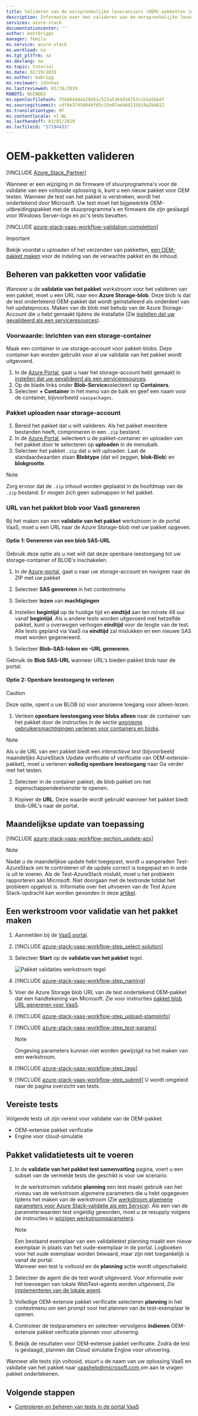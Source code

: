 ```yaml
---
title: Valideren van de oorspronkelijke leveranciers (OEM)-pakketten in de Azure Stack-validatie als een Service | Microsoft Docs
description: Informatie over het valideren van de oorspronkelijke leveranciers (OEM)-pakketten met validatie uit als een Service.
services: azure-stack
documentationcenter: ''
author: mattbriggs
manager: femila
ms.service: azure-stack
ms.workload: na
ms.tgt_pltfrm: na
ms.devlang: na
ms.topic: tutorial
ms.date: 02/19/2019
ms.author: mabrigg
ms.reviewer: johnhas
ms.lastreviewed: 02/19/2019
ROBOTS: NOINDEX
ms.openlocfilehash: f5b884ddda292b1c523a5364d34753ccb3a5bbdf
ms.sourcegitcommit: cdf0e37450044f65c33e07aeb6d115819a2bb822
ms.translationtype: MT
ms.contentlocale: nl-NL
ms.lasthandoff: 03/01/2019
ms.locfileid: "57194433"
---
```

# <a name="validate-oem-packages"></a>OEM-pakketten valideren

[!INCLUDE [Azure_Stack_Partner](./includes/azure-stack-partner-appliesto.md)]

Wanneer er een wijziging in de firmware of stuurprogramma's voor de validatie van een voltooide oplossing is, kunt u een nieuw pakket voor OEM testen. Wanneer de test van het pakket is verstreken, wordt het ondertekend door Microsoft. Uw test moet het bijgewerkte OEM-uitbreidingspakket met de stuurprogramma's en firmware die zijn geslaagd voor Windows Server-logo en pc's tests bevatten.

[!INCLUDE [azure-stack-vaas-workflow-validation-completion](includes/azure-stack-vaas-workflow-validation-completion.md)]

> [!IMPORTANT]
> Bekijk voordat u uploaden of het verzenden van pakketten, [een OEM-pakket maken](azure-stack-vaas-create-oem-package.md) voor de indeling van de verwachte pakket en de inhoud.

## <a name="managing-packages-for-validation"></a>Beheren van pakketten voor validatie

Wanneer u de **validatie van het pakket** werkstroom voor het valideren van een pakket, moet u een URL naar een **Azure Storage-blob**. Deze blob is dat de test ondertekend OEM-pakket dat wordt geïnstalleerd als onderdeel van het updateproces. Maken van de blob met behulp van de Azure Storage-Account die u hebt gemaakt tijdens de installatie (Zie [instellen dat uw gevalideerd als een serviceresources](azure-stack-vaas-set-up-resources.md)).

### <a name="prerequisite-provision-a-storage-container"></a>Voorwaarde: Inrichten van een storage-container

Maak een container in uw storage-account voor pakket-blobs. Deze container kan worden gebruikt voor al uw validatie van het pakket wordt uitgevoerd.

1. In de [Azure Portal](https://portal.azure.com), gaat u naar het storage-account hebt gemaakt in [instellen dat uw gevalideerd als een serviceresources](azure-stack-vaas-set-up-resources.md).
2. Op de blade links onder **Blob-Service**selecteert op **Containers**.
3. Selecteer **+ Container** in het menu van de balk en geef een naam voor de container, bijvoorbeeld `vaaspackages`.

### <a name="upload-package-to-storage-account"></a>Pakket uploaden naar storage-account

1. Bereid het pakket dat u wilt valideren. Als het pakket meerdere bestanden heeft, comprimeren in een `.zip` bestand.
2. In de [Azure Portal](https://portal.azure.com), selecteert u de pakket-container en uploaden van het pakket door te selecteren op **uploaden** in de menubalk.
3. Selecteer het pakket `.zip` dat u wilt uploaden. Laat de standaardwaarden staan **Blobtype** (dat wil zeggen, **blok-Blob**) en **blokgrootte**.

> [!NOTE]
> Zorg ervoor dat de `.zip` inhoud worden geplaatst in de hoofdmap van de `.zip` bestand. Er mogen zich geen submappen in het pakket.

### <a name="generate-package-blob-url-for-vaas"></a>URL van het pakket blob voor VaaS genereren

Bij het maken van een **validatie van het pakket** werkstroom in de portal VaaS, moet u een URL naar de Azure Storage-blob met uw pakket opgeven.

#### <a name="option-1-generating-a-blob-sas-url"></a>Optie 1: Genereren van een blob SAS-URL

Gebruik deze optie als u niet wilt dat deze openbare leestoegang tot uw storage-container of BLOB's inschakelen.

1. In de [Azure-portal](https://portal.azure.com/), gaat u naar uw storage-account en navigeer naar de ZIP met uw pakket

2. Selecteer **SAS genereren** in het contextmenu

3. Selecteer **lezen** van **machtigingen**

4. Instellen **begintijd** op de huidige tijd en **eindtijd** aan ten minste 48 uur vanaf **begintijd**. Als u andere tests worden uitgevoerd met hetzelfde pakket, kunt u overwegen verhogen **eindtijd** voor de lengte van de test. Alle tests gepland via VaaS na **eindtijd** zal mislukken en een nieuwe SAS moet worden gegenereerd.

5. Selecteer **Blob-SAS-token en -URL genereren**.

Gebruik de **Blob SAS-URL** wanneer URL's bieden pakket blob naar de portal.

#### <a name="option-2-grant-public-read-access"></a>Optie 2: Openbare leestoegang te verlenen

> [!CAUTION]
> Deze optie, opent u uw BLOB (s) voor anonieme toegang voor alleen-lezen.

1. Verleen **openbare leestoegang voor blobs alleen** naar de container van het pakket door de instructies in de sectie [anonieme gebruikersmachtigingen verlenen voor containers en blobs](https://docs.microsoft.com/azure/storage/storage-manage-access-to-resources#grant-anonymous-users-permissions-to-containers-and-blobs).

> [!NOTE]
> Als u de URL van een pakket biedt een *interactieve test* (bijvoorbeeld maandelijks AzureStack Update verificatie of verificatie van OEM-extensie-pakket), moet u verlenen **volledig openbare leestoegang** naar Ga verder met het testen.

2. Selecteer in de container pakket, de blob pakket om het eigenschappendeelvenster te openen.

3. Kopieer de **URL**. Deze waarde wordt gebruikt wanneer het pakket biedt blob-URL's naar de portal.

## <a name="apply-monthly-update"></a>Maandelijkse update van toepassing

[!INCLUDE [azure-stack-vaas-workflow-section_update-azs](includes/azure-stack-vaas-workflow-section_update-azs.md)]

> [!NOTE]
> Nadat u de maandelijkse update hebt toegepast, wordt u aangeraden Test-AzureStack om te controleren of de update correct is toegepast en in orde is uit te voeren. Als de Test-AzureStack mislukt, moet u het probleem rapporteren aan Microsoft. Niet doorgaan met de testronde totdat het probleem opgelost is. Informatie over het uitvoeren van de Test Azure Stack-opdracht kan worden gevonden in deze [artikel](https://docs.microsoft.com/azure/azure-stack/azure-stack-diagnostic-test).

## <a name="create-a-package-validation-workflow"></a>Een werkstroom voor validatie van het pakket maken

1. Aanmelden bij de [VaaS portal](https://azurestackvalidation.com).

2. [!INCLUDE [azure-stack-vaas-workflow-step_select-solution](includes/azure-stack-vaas-workflow-step_select-solution.md)]

3. Selecteer **Start** op de **validatie van het pakket** tegel.

    ![Pakket validaties werkstroom tegel](media/tile_validation-package.png)

4. [!INCLUDE [azure-stack-vaas-workflow-step_naming](includes/azure-stack-vaas-workflow-step_naming.md)]

5. Voer de Azure Storage blob URL van de test ondertekend OEM-pakket dat een handtekening van Microsoft. Zie voor instructies [pakket blob URL genereren voor VaaS](#generate-package-blob-url-for-vaas).

6. [!INCLUDE [azure-stack-vaas-workflow-step_upload-stampinfo](includes/azure-stack-vaas-workflow-step_upload-stampinfo.md)]

7. [!INCLUDE [azure-stack-vaas-workflow-step_test-params](includes/azure-stack-vaas-workflow-step_test-params.md)]

    > [!NOTE]
    > Omgeving parameters kunnen niet worden gewijzigd na het maken van een werkstroom.

8. [!INCLUDE [azure-stack-vaas-workflow-step_tags](includes/azure-stack-vaas-workflow-step_tags.md)]

9. [!INCLUDE [azure-stack-vaas-workflow-step_submit](includes/azure-stack-vaas-workflow-step_submit.md)]
    U wordt omgeleid naar de pagina overzicht van tests.

## <a name="required-tests"></a>Vereiste tests

Volgende tests uit zijn vereist voor validatie van de OEM-pakket:

- OEM-extensie pakket verificatie
- Engine voor cloud-simulatie

## <a name="run-package-validation-tests"></a>Pakket validatietests uit te voeren

1. In de **validatie van het pakket test samenvatting** pagina, voert u een subset van de vermelde tests die geschikt is voor uw scenario.

    In de werkstromen validatie **planning** een test maakt gebruik van het niveau van de werkstroom algemene parameters die u hebt opgegeven tijdens het maken van de werkstroom (Zie [werkstroom algemene parameters voor Azure Stack-validatie als een Service](azure-stack-vaas-parameters.md)). Als een van de parameterwaarden test ongeldig geworden, moet u ze resupply volgens de instructies in [wijzigen werkstroomparameters](azure-stack-vaas-monitor-test.md#change-workflow-parameters).

    > [!NOTE]
    > Een bestaand exemplaar van een validatietest planning maakt een nieuw exemplaar in plaats van het oude-exemplaar in de portal. Logboeken voor het oude exemplaar worden bewaard, maar zijn niet toegankelijk is vanaf de portal.  
    Wanneer een test is voltooid en de **planning** actie wordt uitgeschakeld.

2. Selecteer de agent die de test wordt uitgevoerd. Voor informatie over het toevoegen van lokale WebTest-agents worden uitgevoerd, Zie [implementeren van de lokale agent](azure-stack-vaas-local-agent.md).

3. Volledige OEM-extensie pakket verificatie selecteren **planning** in het contextmenu om een prompt voor het plannen van de test-exemplaar te openen.

4. Controleer de testparameters en selecteer vervolgens **indienen** OEM-extensie pakket verificatie plannen voor uitvoering.

5. Bekijk de resultaten voor OEM-extensie pakket verificatie. Zodra de test is geslaagd, plannen dat Cloud simulatie Engine voor uitvoering.

Wanneer alle tests zijn voltooid, stuurt u de naam van uw oplossing VaaS en validatie van het pakket naar [ vaashelp@microsoft.com ](mailto:vaashelp@microsoft.com) om aan te vragen pakket ondertekenen.

## <a name="next-steps"></a>Volgende stappen

- [Controleren en beheren van tests in de portal VaaS](azure-stack-vaas-monitor-test.md)
